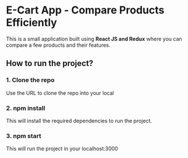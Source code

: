 # E-Cart App - Compare Products Efficiently
This is a small application built using **React JS and Redux** where you can compare a few products and their features. 

## How to run the project?
### 1. Clone the repo
Use the URL to clone the repo into your local
### 2. npm install
This will install the required dependencies to run the project. 

### 3. npm start
This will run the project in your localhost:3000
